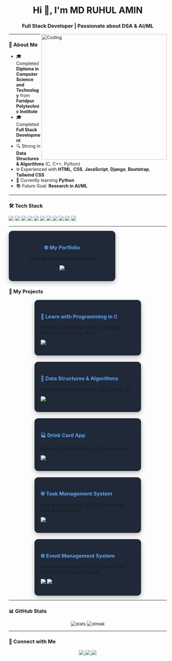 <h1 align="center">Hi 👋, I'm MD RUHUL AMIN</h1>
<h3 align="center">Full Stack Developer | Passionate about DSA & AI/ML</h3>

<img align="right" alt="Coding" width="400" src="https://media.giphy.com/media/qgQUggAC3Pfv687qPC/giphy.gif">

---

### 🌟 About Me
- 🎓 Completed **Diploma in Computer Science and Technology** from **Faridpur Polytechnic Institute**  
- 🎓 Completed **Full Stack Development**  
- 🔍 Strong in **Data Structures & Algorithms** (C, C++, Python)  
- 🌐 Experienced with **HTML**, **CSS**, **JavaScript**, **Django**, **Bootstrap**, **Tailwind CSS**  
- 🚀 Currently learning **Python**  
- 📚 Future Goal: **Research in AI/ML**

---

### 🛠️ Tech Stack
<p>
  <img src="https://img.shields.io/badge/C-00599C?style=for-the-badge&logo=c&logoColor=white"/>
  <img src="https://img.shields.io/badge/C++-004482?style=for-the-badge&logo=cplusplus&logoColor=white"/>
  <img src="https://img.shields.io/badge/Python-3670A0?style=for-the-badge&logo=python&logoColor=ffdd54"/>
  <img src="https://img.shields.io/badge/Django-0C4B33?style=for-the-badge&logo=django&logoColor=white"/>
  <img src="https://img.shields.io/badge/JavaScript-323330?style=for-the-badge&logo=javascript&logoColor=F7DF1E"/>
  <img src="https://img.shields.io/badge/HTML5-E34F26?style=for-the-badge&logo=html5&logoColor=white"/>
  <img src="https://img.shields.io/badge/CSS3-1572B6?style=for-the-badge&logo=css3&logoColor=white"/>
  <img src="https://img.shields.io/badge/Bootstrap-702CFB?style=for-the-badge&logo=bootstrap&logoColor=white"/>
  <img src="https://img.shields.io/badge/Tailwind-38B2AC?style=for-the-badge&logo=tailwindcss&logoColor=white"/>
  <img src="https://img.shields.io/badge/MySQL-005C84?style=for-the-badge&logo=mysql&logoColor=white"/>
  <img src="https://img.shields.io/badge/PostgreSQL-316192?style=for-the-badge&logo=postgresql&logoColor=white"/>
</p>

---
<div style="background:#1F2937; border-radius:12px; padding:20px; width:300px; box-shadow:0 5px 15px rgba(0,0,0,0.3); text-align:center;">
<h3 style="color:#60A5FA;">🌐 My Portfolio</h3>
<p>View all my projects & work live</p>
<p>
<a href="https://md-ruhul-amin30167.github.io/Portfolio-1/" target="_blank">
<img src="https://img.shields.io/badge/Live-Portfolio-green?style=for-the-badge"/>
</a>
</p>
</div>


### 📂 My Projects

<div style="display:flex; flex-wrap:wrap; justify-content:center; gap:20px;">

<!-- Project Card -->
<div style="background:#1F2937; border-radius:12px; padding:20px; width:300px; box-shadow:0 5px 15px rgba(0,0,0,0.3); transition:transform 0.3s;">
<h3 style="color:#60A5FA;">📘 Learn with Programming in C</h3>
<p>Functions, Recursion, Arrays, 2D arrays, Palindrome, Sorting, etc.</p>
<p>
<a href="https://github.com/MD-RUHUL-AMIN30167/C-PARTICES" target="_blank">
<img src="https://img.shields.io/badge/View-Code-blue?style=for-the-badge&logo=github&logoColor=white"/>
</a>
</p>
</div>

<div style="background:#1F2937; border-radius:12px; padding:20px; width:300px; box-shadow:0 5px 15px rgba(0,0,0,0.3); transition:transform 0.3s;">
<h3 style="color:#60A5FA;">📘 Data Structures & Algorithms</h3>
<p>Arrays, Linked List, Graphs, DP, Sorting, etc.</p>
<p>
<a href="https://github.com/MD-RUHUL-AMIN30167" target="_blank">
<img src="https://img.shields.io/badge/View-Code-blue?style=for-the-badge&logo=github&logoColor=white"/>
</a>
</p>
</div>

<div style="background:#1F2937; border-radius:12px; padding:20px; width:300px; box-shadow:0 5px 15px rgba(0,0,0,0.3); transition:transform 0.3s;">
<h3 style="color:#60A5FA;">💻 Drink Card App</h3>
<p>Dynamic Cards, Modal, Cart, Responsive UI</p>
<p>
<a href="https://github.com/MD-RUHUL-AMIN30167/drink-card-app" target="_blank">
<img src="https://img.shields.io/badge/View-Code-blue?style=for-the-badge&logo=github&logoColor=white"/>
</a>

</p>
</div>

<div style="background:#1F2937; border-radius:12px; padding:20px; width:300px; box-shadow:0 5px 15px rgba(0,0,0,0.3); transition:transform 0.3s;">
<h3 style="color:#60A5FA;">🌐 Task Management System</h3>
<p>User Authentication, CRUD, Admin Panel, Role-Based Access</p>
<p>
<a href="https://github.com/MD-RUHUL-AMIN30167/task-manegment-first-dj" target="_blank">
<img src="https://img.shields.io/badge/View-Code-blue?style=for-the-badge&logo=github&logoColor=white"/>
</a>
</p>
</div>

<div style="background:#1F2937; border-radius:12px; padding:20px; width:300px; box-shadow:0 5px 15px rgba(0,0,0,0.3); transition:transform 0.3s;">
<h3 style="color:#60A5FA;">🌐 Event Management System</h3>
<p>User Authentication, CRUD, Admin Panel, Booking, Role-Based Access</p>
<p>
<a href="https://github.com/MD-RUHUL-AMIN30167/event-managment/tree/admin-manager" target="_blank">
<img src="https://img.shields.io/badge/View-Code-blue?style=for-the-badge&logo=github&logoColor=white"/>
</a>
<a href="https://event-managment-l92k.onrender.com" target="_blank">
<img src="https://img.shields.io/badge/Live-Project-green?style=for-the-badge"/>
</a>
</p>
</div>

</div>

---

### 📊 GitHub Stats
<p align="center">
  <img src="https://github-readme-stats.vercel.app/api?username=MD-RUHUL-AMIN30167&show_icons=true&theme=radical" alt="stats" />
  <img src="https://github-readme-streak-stats.herokuapp.com/?user=MD-RUHUL-AMIN30167&theme=radical" alt="streak" />
</p>

---

### 🤝 Connect with Me
<p align="center">
  <a href="https://www.linkedin.com/in/md-ruhul-amin-68837130a/" target="_blank">
    <img src="https://img.shields.io/badge/LinkedIn-0077B5?style=for-the-badge&logo=linkedin&logoColor=white"/>
  </a>
  <a href="mdruhulamin30167@gmail.com">
    <img src="https://img.shields.io/badge/Email-EA4335?style=for-the-badge&logo=gmail&logoColor=white"/>
  </a>
  <a href="https://github.com/MD-RUHUL-AMIN30167">
    <img src="https://img.shields.io/badge/GitHub-181717?style=for-the-badge&logo=github&logoColor=white"/>
  </a>
</p>
